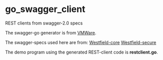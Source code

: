 # go_swagger_client
REST clients from swagger-2.0 specs

The swagger-go generator is from [VMWare](https://github.com/go-swagger/go-swagger).

The swagger-specs used here are from:
[Westfield-core](https://api.westfield.io/swagger/1.json)
[Westfield-secure](https://secure.westfield.io/swagger/1.json)

The demo program using the generated REST-client code is **restclient.go**.


